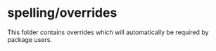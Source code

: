 # spelling/overrides

This folder contains overrides which will automatically be required by package users.
